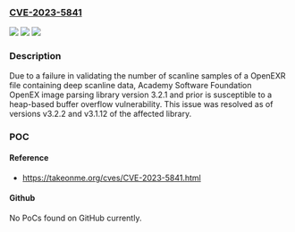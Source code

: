 ### [CVE-2023-5841](https://cve.mitre.org/cgi-bin/cvename.cgi?name=CVE-2023-5841)
![](https://img.shields.io/static/v1?label=Product&message=OpenEXR&color=blue)
![](https://img.shields.io/static/v1?label=Version&message=n%2Fa&color=blue)
![](https://img.shields.io/static/v1?label=Vulnerability&message=CWE-122%3A%20Heap-based%20Buffer%20Overflow&color=brighgreen)

### Description

Due to a failure in validating the number of scanline samples of a OpenEXR file containing deep scanline data, Academy Software Foundation OpenEX image parsing library version 3.2.1 and prior is susceptible to a heap-based buffer overflow vulnerability. This issue was resolved as of versions v3.2.2 and v3.1.12 of the affected library.

### POC

#### Reference
- https://takeonme.org/cves/CVE-2023-5841.html

#### Github
No PoCs found on GitHub currently.

